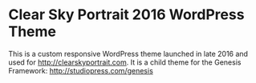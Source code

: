 # Clear Sky Portrait 2016 WordPress Theme

This is a custom responsive WordPress theme launched in late 2016 and used for http://clearskyportrait.com. It is a child theme for the Genesis Framework: http://studiopress.com/genesis